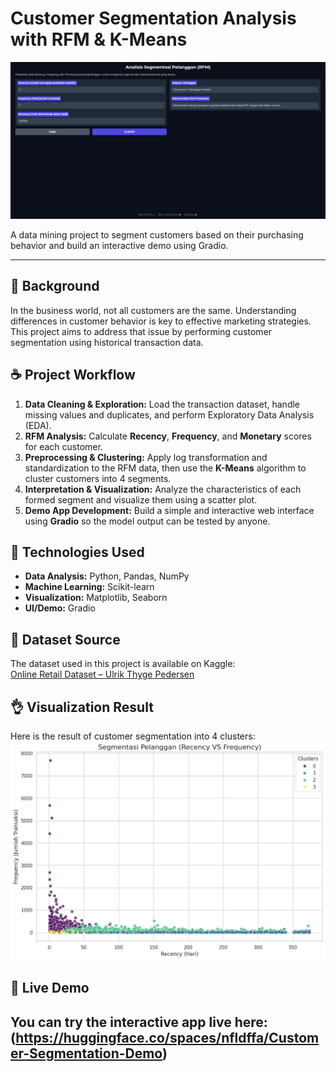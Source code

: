 # Customer Segmentation Analysis with RFM & K-Means

![Gradio App Screenshot](https://github.com/nfldffa/Customer-Segmentation-RFM/blob/main/gradio.png?raw=true)

A data mining project to segment customers based on their purchasing behavior and build an interactive demo using Gradio.

---

## 🤝 Background
In the business world, not all customers are the same. Understanding differences in customer behavior is key to effective marketing strategies. This project aims to address that issue by performing customer segmentation using historical transaction data.

## ☕ Project Workflow
1.  **Data Cleaning & Exploration:** Load the transaction dataset, handle missing values and duplicates, and perform Exploratory Data Analysis (EDA).
2.  **RFM Analysis:** Calculate **Recency**, **Frequency**, and **Monetary** scores for each customer.
3.  **Preprocessing & Clustering:** Apply log transformation and standardization to the RFM data, then use the **K-Means** algorithm to cluster customers into 4 segments.
4.  **Interpretation & Visualization:** Analyze the characteristics of each formed segment and visualize them using a scatter plot.
5.  **Demo App Development:** Build a simple and interactive web interface using **Gradio** so the model output can be tested by anyone.

## 🚀 Technologies Used
- **Data Analysis:** Python, Pandas, NumPy
- **Machine Learning:** Scikit-learn
- **Visualization:** Matplotlib, Seaborn
- **UI/Demo:** Gradio

## 📔 Dataset Source  
The dataset used in this project is available on Kaggle:  
[Online Retail Dataset – Ulrik Thyge Pedersen](https://www.kaggle.com/datasets/ulrikthygepedersen/online-retail-dataset)  

## 👌 Visualization Result
Here is the result of customer segmentation into 4 clusters:
![Customer Segmentation Plot](https://github.com/nfldffa/Customer-Segmentation-RFM/blob/main/scatter%20plot.png?raw=true)

## 🔑 Live Demo
You can try the interactive app live here:
(https://huggingface.co/spaces/nfldffa/Customer-Segmentation-Demo)
---
